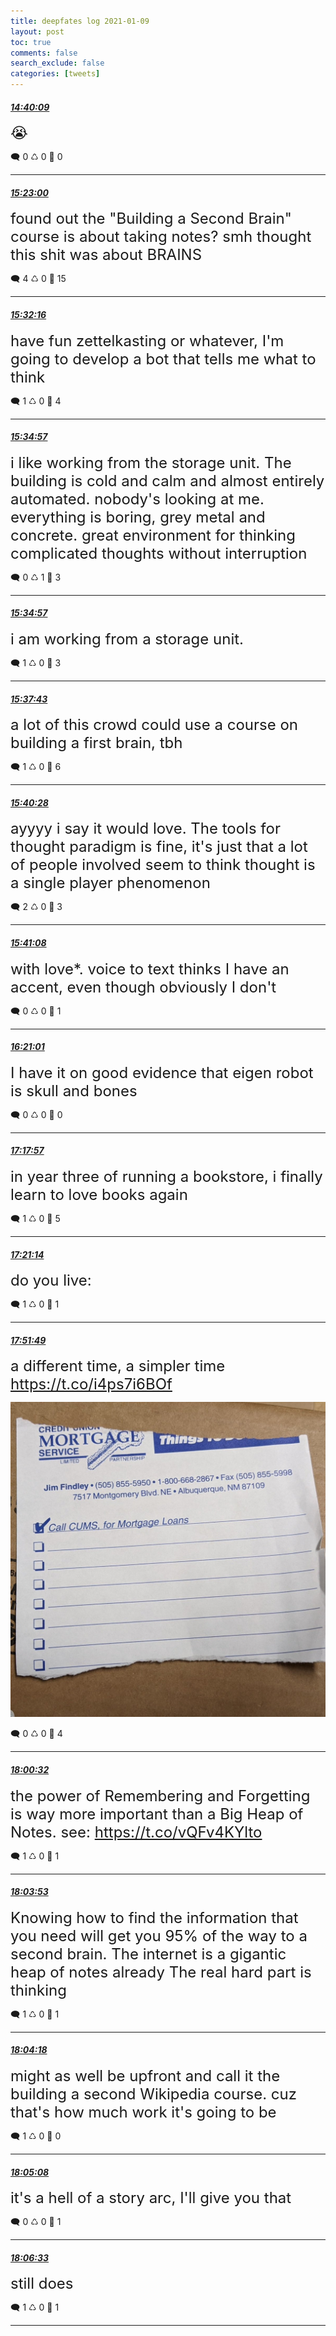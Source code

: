 ```yaml
---
title: deepfates log 2021-01-09
layout: post
toc: true
comments: false
search_exclude: false
categories: [tweets]
---
```



#### <a href = "https://twitter.com/deepfates/status/1348021767613280257">*14:40:09*</a>

<font size="5">😭</font>



🗨️ 0 ♺ 0 🤍  0   

---
    
#### <a href = "https://twitter.com/deepfates/status/1348032553635045376">*15:23:00*</a>

<font size="5">found out the "Building a Second Brain" course is about taking notes? smh  thought this shit was about BRAINS</font>



🗨️ 4 ♺ 0 🤍  15   

---
    
#### <a href = "https://twitter.com/deepfates/status/1348034886506999809">*15:32:16*</a>

<font size="5">have fun zettelkasting or whatever, I'm going to develop a bot that tells me what to think</font>



🗨️ 1 ♺ 0 🤍  4   

---
    
#### <a href = "https://twitter.com/deepfates/status/1348035561479524352">*15:34:57*</a>

<font size="5">i like working from the storage unit. The building is cold and calm and almost entirely automated. nobody's looking at me. everything is boring, grey metal and concrete.   great environment for thinking complicated thoughts without interruption</font>



🗨️ 0 ♺ 1 🤍  3   

---
    
#### <a href = "https://twitter.com/deepfates/status/1348035560472936448">*15:34:57*</a>

<font size="5">i am working from a storage unit.</font>



🗨️ 1 ♺ 0 🤍  3   

---
    
#### <a href = "https://twitter.com/deepfates/status/1348036257704673281">*15:37:43*</a>

<font size="5">a lot of this crowd could use a course on building a first brain, tbh</font>



🗨️ 1 ♺ 0 🤍  6   

---
    
#### <a href = "https://twitter.com/deepfates/status/1348036950268071939">*15:40:28*</a>

<font size="5">ayyyy i say it would love. The tools for thought paradigm is fine, it's just that a lot of people involved seem to think thought is a single player phenomenon</font>



🗨️ 2 ♺ 0 🤍  3   

---
    
#### <a href = "https://twitter.com/deepfates/status/1348037117855715328">*15:41:08*</a>

<font size="5">with love*.  voice to text thinks I have an accent, even though obviously I don't</font>



🗨️ 0 ♺ 0 🤍  1   

---
    
#### <a href = "https://twitter.com/deepfates/status/1348047155261444096">*16:21:01*</a>

<font size="5">I have it on good evidence that eigen robot is skull and bones</font>



🗨️ 0 ♺ 0 🤍  0   

---
    
#### <a href = "https://twitter.com/deepfates/status/1348061481808498688">*17:17:57*</a>

<font size="5">in year three of running a bookstore, i finally learn to love books again</font>



🗨️ 1 ♺ 0 🤍  5   

---
    
#### <a href = "https://twitter.com/deepfates/status/1348062307633434626">*17:21:14*</a>

<font size="5">do you live:</font>



🗨️ 1 ♺ 0 🤍  1   

---
    
#### <a href = "https://twitter.com/deepfates/status/1348070003753381888">*17:51:49*</a>

<font size="5">a different time, a simpler time  https://t.co/i4ps7i6BOf</font>

![image from twitter](/images/from_twitter/ErVOhU0UUAANXTt.jpg)


🗨️ 0 ♺ 0 🤍  4   

---
    
#### <a href = "https://twitter.com/deepfates/status/1348072196153831425">*18:00:32*</a>

<font size="5">the power of Remembering and Forgetting is way more important than a Big Heap of Notes. see:  https://t.co/vQFv4KYlto</font>



🗨️ 1 ♺ 0 🤍  1   

---
    
#### <a href = "https://twitter.com/deepfates/status/1348073040656039937">*18:03:53*</a>

<font size="5">Knowing how to find the information that you need will get you 95% of the way to a second brain. The internet is a gigantic heap of notes already  The real hard part is thinking</font>



🗨️ 1 ♺ 0 🤍  1   

---
    
#### <a href = "https://twitter.com/deepfates/status/1348073146113425408">*18:04:18*</a>

<font size="5">might as well be upfront and call it the building a second Wikipedia course. cuz that's how much work it's going to be</font>



🗨️ 1 ♺ 0 🤍  0   

---
    
#### <a href = "https://twitter.com/deepfates/status/1348073356885512192">*18:05:08*</a>

<font size="5">it's a hell of a story arc, I'll give you that</font>



🗨️ 0 ♺ 0 🤍  1   

---
    
#### <a href = "https://twitter.com/deepfates/status/1348073709588811778">*18:06:33*</a>

<font size="5">still does</font>



🗨️ 1 ♺ 0 🤍  1   

---
    
            

